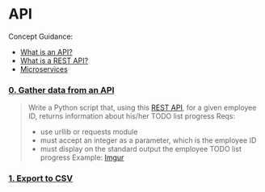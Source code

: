 # API

Concept Guidance:
* [What is an API?](./https://www.freecodecamp.org/news/what-is-an-api-in-english-please-b880a3214a82/)
* [What is a REST API?](./https://www.sitepoint.com/developers-rest-api/)
* [Microservices](./https://smartbear.com/solutions/microservices/)

### [0. Gather data from an API](./0-gather_data_from_an_API.py)
> Write a Python script that, using this [REST API](./https://jsonplaceholder.typicode.com/), for a given employee ID, returns information about his/her TODO list progress
> Reqs:
> * use urllib or requests module
> * must accept an integer as a parameter, which is the employee ID
> * must display on the standard output the employee TODO list progress
> Example:
> [Imgur](https://imgur.com/qiWGAIE)

### [1. Export to CSV](./1-export_to_CSV.py)
